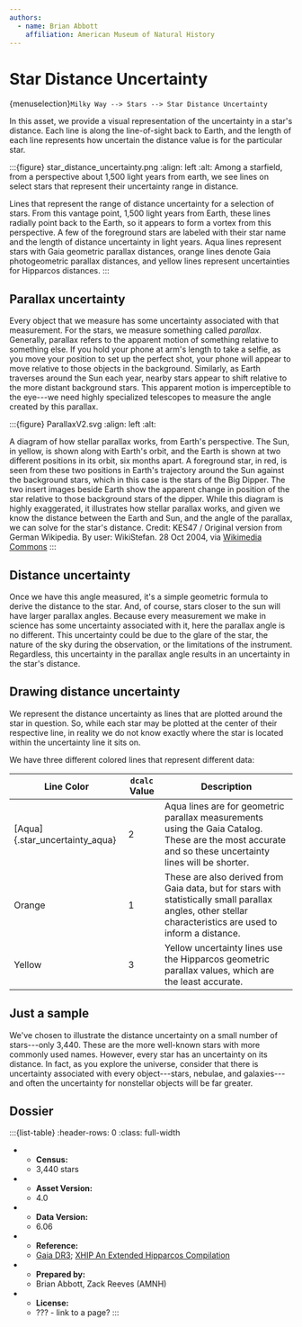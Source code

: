 ```yaml
---
authors:
  - name: Brian Abbott
    affiliation: American Museum of Natural History
---
```



# Star Distance Uncertainty


{menuselection}`Milky Way --> Stars --> Star Distance Uncertainty`


In this asset, we provide a visual representation of the uncertainty in a star's distance. Each line is along the line-of-sight back to Earth, and the length of each line represents how uncertain the distance value is for the particular star.



:::{figure} star_distance_uncertainty.png
:align: left
:alt: Among a starfield, from a perspective about 1,500 light years from earth, we see lines on select stars that represent their uncertainty range in distance. 

Lines that represent the range of distance uncertainty for a selection of stars. From this vantage point, 1,500 light years from Earth, these lines radially point back to the Earth, so it appears to form a vortex from this perspective. A few of the foreground stars are labeled with their star name and the length of distance uncertainty in light years. Aqua lines represent stars with Gaia geometric parallax distances, orange lines denote Gaia photogeometric parallax distances, and yellow lines represent uncertainties for Hipparcos distances.
:::



## Parallax uncertainty

Every object that we measure has some uncertainty associated with that measurement. For the stars, we measure something called *parallax*. Generally, parallax refers to the apparent motion of something relative to something else. If you hold your phone at arm's length to take a selfie, as you move your position to set up the perfect shot, your phone will appear to move relative to those objects in the background. Similarly, as Earth traverses around the Sun each year, nearby stars appear to shift relative to the more distant background stars. This apparent motion is imperceptible to the eye---we need highly specialized telescopes to measure the angle created by this parallax.

:::{figure} ParallaxV2.svg
:align: left
:alt: 

A diagram of how stellar parallax works, from Earth's perspective. The Sun, in yellow, is shown along with Earth's orbit, and the Earth is shown at two different positions in its orbit, six months apart. A foreground star, in red, is seen from these two positions in Earth's trajectory around the Sun against the background stars, which in this case is the stars of the Big Dipper. The two insert images beside Earth show the apparent change in position of the star relative to those background stars of the dipper. While this diagram is highly exaggerated, it illustrates how stellar parallax works, and given we know the distance between the Earth and Sun, and the angle of the parallax, we can solve for the star's distance. Credit: KES47 / Original version from German Wikipedia. By user: WikiStefan. 28 Oct 2004, via [Wikimedia Commons](https://creativecommons.org/licenses/by/3.0)
:::



## Distance uncertainty

Once we have this angle measured, it's a simple geometric formula to derive the distance to the star. And, of course, stars closer to the sun will have larger parallax angles. Because every measurement we make in science has some uncertainty associated with it, here the parallax angle is no different. This uncertainty could be due to the glare of the star, the nature of the sky during the observation, or the limitations of the instrument. Regardless, this uncertainty in the parallax angle results in an uncertainty in the star's distance.


## Drawing distance uncertainty

We represent the distance uncertainty as lines that are plotted around the star in question. So, while each star may be plotted at the center of their respective line, in reality we do not know exactly where the star is located within the uncertainty line it sits on.

We have three different colored lines that represent different data:

| Line Color | `dcalc` Value | Description |
| ---------- | ------------------ | ----------- |
| [Aqua]{.star_uncertainty_aqua}       | 2                  | Aqua lines are for geometric parallax measurements using the Gaia Catalog. These are the most accurate and so these uncertainty lines will be shorter. |
| Orange     | 1                  | These are also derived from Gaia data, but for stars with statistically small parallax angles, other stellar characteristics are used to inform a distance. |
| Yellow     | 3                  | Yellow uncertainty lines use the Hipparcos geometric parallax values, which are the least accurate. |


## Just a sample

We've chosen to illustrate the distance uncertainty on a small number of stars---only 3,440. These are the more well-known stars with more commonly used names. However, every star has an uncertainty on its distance. In fact, as you explore the universe, consider that there is uncertainty associated with every object---stars, nebulae, and galaxies---and often the uncertainty for nonstellar objects will be far greater. 




## Dossier
:::{list-table}
:header-rows: 0
:class: full-width

* - **Census:**
  - 3,440 stars
* - **Asset Version:**
  - 4.0
* - **Data Version:**
  - 6.06
* - **Reference:**
  - [Gaia DR3](https://doi.org/10.5270/esa-qa4lep3); [XHIP An Extended Hipparcos Compilation](https://ui.adsabs.harvard.edu/link_gateway/2012AstL...38..331A/doi:10.48550/arXiv.1108.4971)
* - **Prepared by:**
  - Brian Abbott, Zack Reeves (AMNH)
* - **License:**
  - ??? - link to a page?
:::